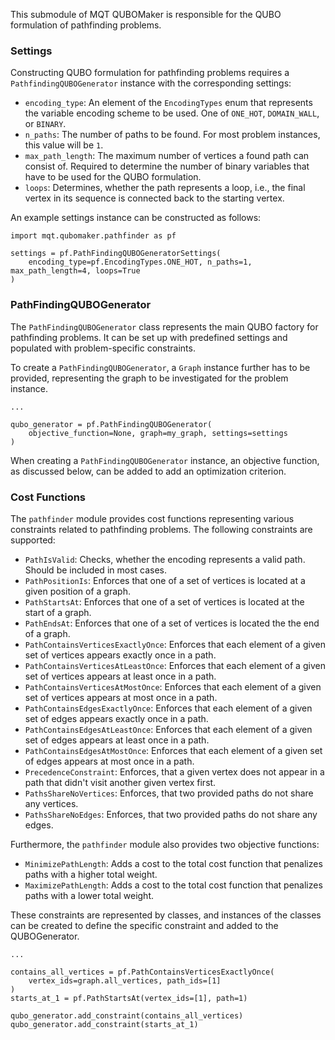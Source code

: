 This submodule of MQT QUBOMaker is responsible for the QUBO formulation of pathfinding problems.

### Settings

Constructing QUBO formulation for pathfinding problems requires a `PathfindingQUBOGenerator` instance with the corresponding settings:

- `encoding_type`: An element of the `EncodingTypes` enum that represents the variable encoding scheme to be used. One of `ONE_HOT`, `DOMAIN_WALL`, or `BINARY`.
- `n_paths`: The number of paths to be found. For most problem instances, this value will be `1`.
- `max_path_length`: The maximum number of vertices a found path can consist of. Required to determine the number of binary variables that have to be used for the QUBO formulation.
- `loops`: Determines, whether the path represents a loop, i.e., the final vertex in its sequence is connected back to the starting vertex.

An example settings instance can be constructed as follows:

```python3
import mqt.qubomaker.pathfinder as pf

settings = pf.PathFindingQUBOGeneratorSettings(
    encoding_type=pf.EncodingTypes.ONE_HOT, n_paths=1, max_path_length=4, loops=True
)
```

### PathFindingQUBOGenerator

The `PathFindingQUBOGenerator` class represents the main QUBO factory for pathfinding problems. It can be set up with predefined settings and populated with problem-specific constraints.

To create a `PathFindingQUBOGenerator`, a `Graph` instance further has to be provided, representing the graph to be investigated for the problem instance.

```python3
...

qubo_generator = pf.PathFindingQUBOGenerator(
    objective_function=None, graph=my_graph, settings=settings
)
```

When creating a `PathFindingQUBOGenerator` instance, an objective function, as discussed below, can be added to add an optimization criterion.

### Cost Functions

The `pathfinder` module provides cost functions representing various constraints related to pathfinding problems. The following constraints are supported:

- `PathIsValid`: Checks, whether the encoding represents a valid path. Should be included in most cases.
- `PathPositionIs`: Enforces that one of a set of vertices is located at a given position of a graph.
- `PathStartsAt`: Enforces that one of a set of vertices is located at the start of a graph.
- `PathEndsAt`: Enforces that one of a set of vertices is located the the end of a graph.
- `PathContainsVerticesExactlyOnce`: Enforces that each element of a given set of vertices appears exactly once in a path.
- `PathContainsVerticesAtLeastOnce`: Enforces that each element of a given set of vertices appears at least once in a path.
- `PathContainsVerticesAtMostOnce`: Enforces that each element of a given set of vertices appears at most once in a path.
- `PathContainsEdgesExactlyOnce`: Enforces that each element of a given set of edges appears exactly once in a path.
- `PathContainsEdgesAtLeastOnce`: Enforces that each element of a given set of edges appears at least once in a path.
- `PathContainsEdgesAtMostOnce`: Enforces that each element of a given set of edges appears at most once in a path.
- `PrecedenceConstraint`: Enforces, that a given vertex does not appear in a path that didn't visit another given vertex first.
- `PathsShareNoVertices`: Enforces, that two provided paths do not share any vertices.
- `PathsShareNoEdges`: Enforces, that two provided paths do not share any edges.

Furthermore, the `pathfinder` module also provides two objective functions:

- `MinimizePathLength`: Adds a cost to the total cost function that penalizes paths with a higher total weight.
- `MaximizePathLength`: Adds a cost to the total cost function that penalizes paths with a lower total weight.

These constraints are represented by classes, and instances of the classes can be created to define the specific constraint and added to the QUBOGenerator.

```python3
...

contains_all_vertices = pf.PathContainsVerticesExactlyOnce(
    vertex_ids=graph.all_vertices, path_ids=[1]
)
starts_at_1 = pf.PathStartsAt(vertex_ids=[1], path=1)

qubo_generator.add_constraint(contains_all_vertices)
qubo_generator.add_constraint(starts_at_1)
```
